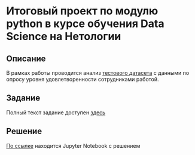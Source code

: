 # Итоговый проект по модулю python в курсе обучения Data Science на Нетологии

## Описание
В рамках работы проводится анализ [тестового датасета](https://drive.google.com/file/d/1INgo03nal-vwFJe7Lec5vOUtOwfJdUr1/view?usp=sharing) с данными по опросу уровня удовлетворенности сотрудниками работой.

## Задание
Полный текст задание доступен [здесь](./Итоговая_по_python.pdf)

## Решение
[По ссылке](./Итоговый%20проект%20Python%20для%20анализа%20данных.ipynb) находится Jupyter Notebook с решением